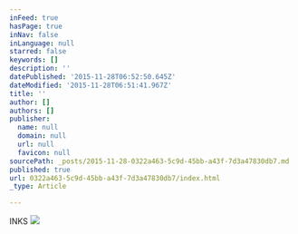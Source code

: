 ```yaml
---
inFeed: true
hasPage: true
inNav: false
inLanguage: null
starred: false
keywords: []
description: ''
datePublished: '2015-11-28T06:52:50.645Z'
dateModified: '2015-11-28T06:51:41.967Z'
title: ''
author: []
authors: []
publisher:
  name: null
  domain: null
  url: null
  favicon: null
sourcePath: _posts/2015-11-28-0322a463-5c9d-45bb-a43f-7d3a47830db7.md
published: true
url: 0322a463-5c9d-45bb-a43f-7d3a47830db7/index.html
_type: Article

---
```

INKS
![](https://the-grid-user-content.s3-us-west-2.amazonaws.com/821736c5-94e6-4e74-a77d-4d4a8e1e473e.jpg)